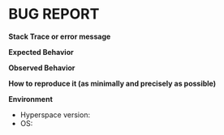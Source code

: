 # BUG REPORT

**Stack Trace or error message**

**Expected Behavior**

**Observed Behavior**

**How to reproduce it (as minimally and precisely as possible)**

**Environment**
* Hyperspace version:
* OS:
